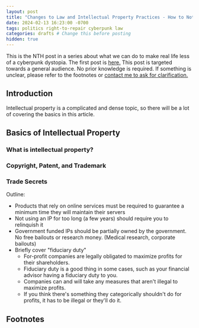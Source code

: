 ```yaml
---
layout: post
title: "Changes to Law and Intellectual Property Practices - How to Not Live in a Cyberpunk Dystopia #03"
date: 2024-02-13 16:23:00 -0700
tags: politics right-to-repair cyberpunk law
categories: drafts # Change this before posting
hidden: true
--- 
```


This is the 
NTH <!-- Edit this AND THE TITLE before posting -->
post in a series about what we can do to make real life less 
of a cyberpunk dystopia. The first post is 
[here.](https://sudo-nano.github.io/posts/Cyberpunk-Dystopia-00/) 
This post is targeted towards a general audience. No prior knowledge is required. 
If something is unclear, please refer to the footnotes or [contact me to ask for 
clarification.](https://sudo-nano.github.io/about/)

<!-- Potential references (not checked out yet)
Video on itch.io takedown: https://youtu.be/A-IJ5QmeXpk
-->

## Introduction
Intellectual property is a complicated and dense topic, so there will be a lot of covering the basics in this article. 

## Basics of Intellectual Property
### What is intellectual property? 

### Copyright, Patent, and Trademark

### Trade Secrets
Outline: 
- Products that rely on online services must be required to guarantee a minimum time they will maintain their servers 
- Not using an IP for too long (a few years) should require you to relinquish it 
- Government funded IPs should be partially owned by the government. No free bailouts or research money. (Medical research, corporate bailouts)
- Briefly cover "fiduciary duty"
	- For-profit companies are legally obligated to maximize profits for their shareholders.
	- Fiduciary duty is a good thing in some cases, such as your financial advisor having a fiduciary duty to you. 
	- Companies can and will take any measures that aren't illegal to maximize profits. 
	- If you think there's something they categorically shouldn't do for profits, it has to be illegal or they'll do it.

## Footnotes